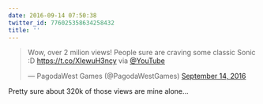 ```yaml
---
date: 2016-09-14 07:50:38
twitter_id: 776025358634258432
title: ''
---
```


<blockquote class="twitter-tweet"><p lang="en" dir="ltr">Wow, over 2 milion views! People sure are craving some classic Sonic :D  <a href="https://t.co/XIewuH3ncy">https://t.co/XIewuH3ncy</a> via <a href="https://twitter.com/YouTube?ref_src=twsrc%5Etfw">@YouTube</a></p>&mdash; PagodaWest Games (@PagodaWestGames) <a href="https://twitter.com/PagodaWestGames/status/775953439775784960?ref_src=twsrc%5Etfw">September 14, 2016</a></blockquote>
<script async src="https://platform.twitter.com/widgets.js" charset="utf-8"></script>

Pretty sure about 320k of those views are mine alone... 
